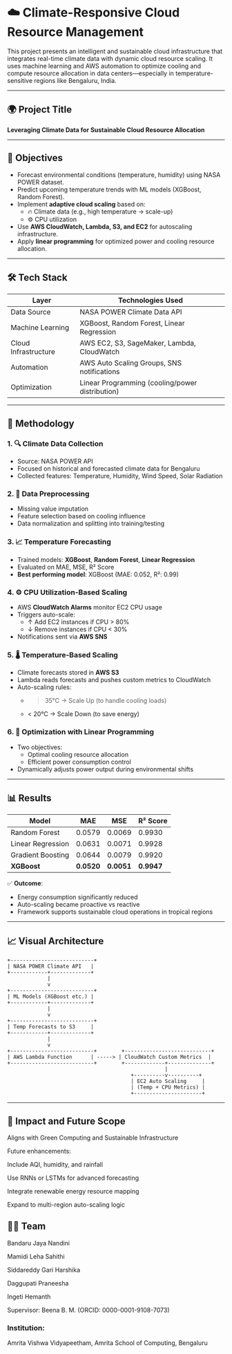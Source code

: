 # ☁️ Climate-Responsive Cloud Resource Management

This project presents an intelligent and sustainable cloud infrastructure that integrates real-time climate data with dynamic cloud resource scaling. It uses machine learning and AWS automation to optimize cooling and compute resource allocation in data centers—especially in temperature-sensitive regions like Bengaluru, India.

---

## 🌍 Project Title

**Leveraging Climate Data for Sustainable Cloud Resource Allocation**

---

## 🎯 Objectives

- Forecast environmental conditions (temperature, humidity) using NASA POWER dataset.
- Predict upcoming temperature trends with ML models (XGBoost, Random Forest).
- Implement **adaptive cloud scaling** based on:
  - 🔥 Climate data (e.g., high temperature → scale-up)
  - ⚙️ CPU utilization
- Use **AWS CloudWatch, Lambda, S3, and EC2** for autoscaling infrastructure.
- Apply **linear programming** for optimized power and cooling resource allocation.

---

## 🛠️ Tech Stack

| Layer            | Technologies Used                                |
|------------------|--------------------------------------------------|
| Data Source       | NASA POWER Climate Data API                     |
| Machine Learning  | XGBoost, Random Forest, Linear Regression        |
| Cloud Infrastructure | AWS EC2, S3, SageMaker, Lambda, CloudWatch |
| Automation        | AWS Auto Scaling Groups, SNS notifications      |
| Optimization      | Linear Programming (cooling/power distribution) |

---

## 🧠 Methodology

### 1. 🔍 Climate Data Collection
- Source: NASA POWER API
- Focused on historical and forecasted climate data for Bengaluru
- Collected features: Temperature, Humidity, Wind Speed, Solar Radiation

### 2. 🧹 Data Preprocessing
- Missing value imputation
- Feature selection based on cooling influence
- Data normalization and splitting into training/testing

### 3. 📈 Temperature Forecasting
- Trained models: **XGBoost**, **Random Forest**, **Linear Regression**
- Evaluated on MAE, MSE, R² Score
- **Best performing model**: XGBoost (MAE: 0.052, R²: 0.99)

### 4. ⚙️ CPU Utilization-Based Scaling
- AWS **CloudWatch Alarms** monitor EC2 CPU usage
- Triggers auto-scale:
  - ↑ Add EC2 instances if CPU > 80%
  - ↓ Remove instances if CPU < 30%
- Notifications sent via **AWS SNS**

### 5. 🌡️ Temperature-Based Scaling
- Climate forecasts stored in **AWS S3**
- Lambda reads forecasts and pushes custom metrics to CloudWatch
- Auto-scaling rules:
  - > 35°C → Scale Up (to handle cooling loads)
  - < 20°C → Scale Down (to save energy)

### 6. 🧮 Optimization with Linear Programming
- Two objectives:
  - Optimal cooling resource allocation
  - Efficient power consumption control
- Dynamically adjusts power output during environmental shifts

---

## 📊 Results

| Model              | MAE     | MSE     | R² Score |
|-------------------|---------|---------|----------|
| Random Forest      | 0.0579  | 0.0069  | 0.9930   |
| Linear Regression  | 0.0631  | 0.0071  | 0.9928   |
| Gradient Boosting  | 0.0644  | 0.0079  | 0.9920   |
| **XGBoost**        | **0.0520** | **0.0051** | **0.9947** |

✅ **Outcome**:
- Energy consumption significantly reduced
- Auto-scaling became proactive vs reactive
- Framework supports sustainable cloud operations in tropical regions

---

## 📈 Visual Architecture

```text
+---------------------------+
| NASA POWER Climate API   |
+------------+-------------+
             |
             v
+---------------------------+
| ML Models (XGBoost etc.) |
+------------+-------------+
             |
             v
+---------------------------+
| Temp Forecasts to S3     |
+------------+-------------+
             |
             v
+---------------------------+        +----------------------------+
| AWS Lambda Function      | -----> | CloudWatch Custom Metrics  |
+---------------------------+        +-------------+--------------+
                                                   |
                                        +----------v----------+
                                        | EC2 Auto Scaling     |
                                        | (Temp + CPU Metrics) |
                                        +----------------------+

```
---

## 🌱 Impact and Future Scope
Aligns with Green Computing and Sustainable Infrastructure

Future enhancements:

Include AQI, humidity, and rainfall

Use RNNs or LSTMs for advanced forecasting

Integrate renewable energy resource mapping

Expand to multi-region auto-scaling logic

## 👨‍💻 Team
Bandaru Jaya Nandini

Mamidi Leha Sahithi

Siddareddy Gari Harshika

Daggupati Praneesha

Ingeti Hemanth

Supervisor: Beena B. M. (ORCID: 0000-0001-9108-7073)

### Institution:
Amrita Vishwa Vidyapeetham, Amrita School of Computing, Bengaluru
